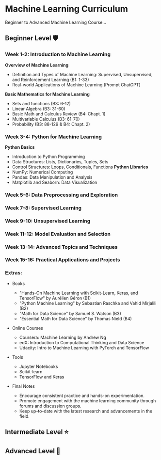 
# Machine Learning Curriculum

Beginner to Advanced Machine Learning Course...


## Beginner Level 🛡️

### Week 1-2: Introduction to Machine Learning

**Overview of Machine Learning**
- Definition and Types of Machine Learning: Supervised, Unsupervised, and Reinforcement Learning (B1: 1-33)
- Real-world Applications of Machine Learning (Prompt ChatGPT)

**Basic Mathematics for Machine Learning**
- Sets and functions (B3: 6-12)
- Linear Algebra (B3: 31-60)
- Basic Math and Calculus Review (B4: Chapt. 1)
- Multivariable Calculus (B3: 61-70)
- Probability (B3: 88-129 & B4: Chapt. 2)

### Week 3-4: Python for Machine Learning

**Python Basics**
- Introduction to Python Programming
- Data Structures: Lists, Dictionaries, Tuples, Sets
- Control Structures: Loops, Conditionals, Functions
**Python Libraries**
- NumPy: Numerical Computing
- Pandas: Data Manipulation and Analysis
- Matplotlib and Seaborn: Data Visualization

### Week 5-6: Data Preprocessing and Exploration

### Week 7-8: Supervised Learning

### Week 9-10: Unsupervised Learning

### Week 11-12: Model Evaluation and Selection

### Week 13-14: Advanced Topics and Techniques

### Week 15-16: Practical Applications and Projects


### Extras:

* Books
    - "Hands-On Machine Learning with Scikit-Learn, Keras, and TensorFlow" by Aurélien Géron (B1)
    - "Python Machine Learning" by Sebastian Raschka and Vahid Mirjalili (B2)
    - "Math for Data Science" by Samuel S. Watson (B3)
    - "Essential Math for Data Science" by Thomas Nield (B4)
      
* Online Courses
    - Coursera: Machine Learning by Andrew Ng
    - edX: Introduction to Computational Thinking and Data Science
    - Udacity: Intro to Machine Learning with PyTorch and TensorFlow

* Tools
    - Jupyter Notebooks
    - Scikit-learn
    - TensorFlow and Keras
      
* Final Notes
    - Encourage consistent practice and hands-on experimentation.
    - Promote engagement with the machine learning community through forums and discussion groups.
    - Keep up-to-date with the latest research and advancements in the field.

## Intermediate Level ⭐

## Advanced Level 🏅
